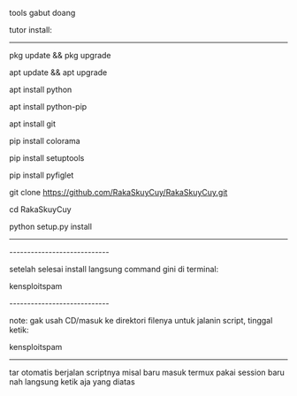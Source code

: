 tools gabut doang




tutor install:


------------------------------------------


pkg update && pkg upgrade

apt update && apt upgrade

apt install python

apt install python-pip 

apt install git

pip install colorama

pip install setuptools 

pip install pyfiglet

git clone https://github.com/RakaSkuyCuy/RakaSkuyCuy.git

cd RakaSkuyCuy

python setup.py install 


------------------------------------------

_----------------------------_



setelah selesai install langsung command gini di terminal:


kensploitspam 




_----------------------------_


note:
gak usah CD/masuk ke direktori filenya untuk jalanin script, tinggal ketik:

kensploitspam 


--------------------

tar otomatis berjalan scriptnya misal baru masuk termux pakai session baru nah langsung ketik aja yang diatas